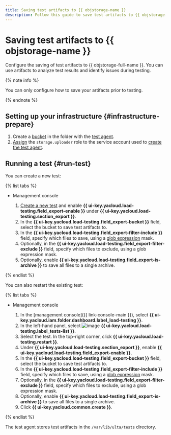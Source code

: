 ```yaml
---
title: Saving test artifacts to {{ objstorage-name }}
description: Follow this guide to save test artifacts to {{ objstorage-name }}.
---
```


# Saving test artifacts to {{ objstorage-name }}

Configure the saving of test artifacts to {{ objstorage-full-name }}. You can use artifacts to analyze test results and identify issues during testing.

{% note info %}

You can only configure how to save your artifacts prior to testing.

{% endnote %}

## Setting up your infrastructure {#infrastructure-prepare}

1. Create a [bucket](../../storage/concepts/bucket.md) in the folder with the [test agent](../concepts/agent.md).
1. [Assign](../../iam/operations/sa/assign-role-for-sa.md) the `storage.uploader` role to the service account used to [create the test agent](create-agent.md).

## Running a test {#run-test}

You can create a new test:

{% list tabs %}

- Management console

  1. [Create a new test](../quickstart.md#run-test) and enable **{{ ui-key.yacloud.load-testing.field_export-enable }}** under **{{ ui-key.yacloud.load-testing.section_export }}**.
  1. In the **{{ ui-key.yacloud.load-testing.field_export-bucket }}** field, select the bucket to save test artifacts to. 
  1. In the **{{ ui-key.yacloud.load-testing.field_export-filter-include }}** field, specify which files to save, using a [glob expression](https://en.wikipedia.org/wiki/Glob_(programming)) mask.
  1. Optionally, in the **{{ ui-key.yacloud.load-testing.field_export-filter-exclude }}** field, specify which files to exclude, using a glob expression mask.
  1. Optionally, enable **{{ ui-key.yacloud.load-testing.field_export-is-archive }}** to save all files to a single archive.

{% endlist %}

You can also restart the existing test:

{% list tabs %}

- Management console

  1. In the [management console]({{ link-console-main }}), select **{{ ui-key.yacloud.iam.folder.dashboard.label_load-testing }}**.
  1. In the left-hand panel, select ![image](../../_assets/load-testing/test.svg) **{{ ui-key.yacloud.load-testing.label_tests-list }}**.
  1. Select the test. In the top-right corner, click **{{ ui-key.yacloud.load-testing.restart }}**.
  1. Under **{{ ui-key.yacloud.load-testing.section_export }}**, enable **{{ ui-key.yacloud.load-testing.field_export-enable }}**.
  1. In the **{{ ui-key.yacloud.load-testing.field_export-bucket }}** field, select the bucket to save test artifacts to. 
  1. In the **{{ ui-key.yacloud.load-testing.field_export-filter-include }}** field, specify which files to save, using a [glob expression](https://en.wikipedia.org/wiki/Glob_(programming)) mask.
  1. Optionally, in the **{{ ui-key.yacloud.load-testing.field_export-filter-exclude }}** field, specify which files to exclude, using a glob expression mask.
  1. Optionally, enable **{{ ui-key.yacloud.load-testing.field_export-is-archive }}** to save all files to a single archive.
  1. Click **{{ ui-key.yacloud.common.create }}**.

{% endlist %}

The test agent stores test artifacts in the `/var/lib/ulta/tests` directory.
